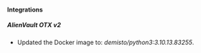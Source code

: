 #### Integrations
##### AlienVault OTX v2
- Updated the Docker image to: *demisto/python3:3.10.13.83255*.
